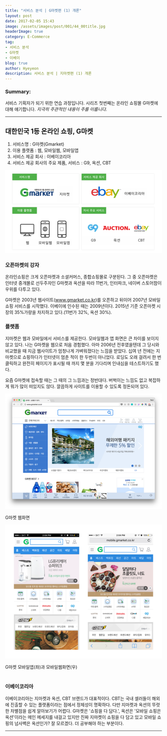 ```yaml
---
title: "서비스 분석 | G마켓편 (1) 개론"
layout: post
date: 2017-02-05 15:43
image: /assets/images/post/001/44_00title.jpg
headerImage: true
category: E-Commerce
tag:
- 서비스 분석
- G마켓
- 이베이
blog: true
author: Hyeyeon
description: 서비스 분석 | 지마켓편 (1) 개론
---
```


### Summary:

서비스 기획자가 되기 위한 연습 과정입니다. 시리즈 첫번째는 온라인 쇼핑몰 G마켓에 대해 얘기합니다.
*지극히 주관적인 내용이 주를 이룹니다.*

---

## 대한민국 1등 온라인 쇼핑, G마켓

1. 서비스명 : G마켓(Gmarket)
2. 이용 플랫폼 : 웹, 모바일웹, 모바일앱
3. 서비스 제공 회사 : 이베이코리아
4. 서비스 제공 회사의 주요 제품, 서비스 : G9, 옥션, CBT

![pic1](/assets/images/post/001/44_01.png)

### 오픈마켓의 강자

온라인쇼핑은 크게 오픈마켓과 소셜커머스, 종합쇼핑몰로 구분된다. 그 중 오픈마켓은 인터넷 중개몰로 선두주자인 G마켓과 옥션을 따라 11번가, 인터파크, 네이버 스토어팜이 우위를 다투고 있다.

G마켓은 2003년 웹사이트(www.gmarket.co.kr)를 오픈하고 뒤이어 2007년 모바일 쇼핑 서비스를 시작했다. 이베이에 인수된 때는 2009년이다. 2015년 기준 오픈마켓 시장의 35%가량을 차지하고 있다.(11번가 32%, 옥션 30%).

### 플랫폼

지마켓은 웹과 모바일에서 서비스를 제공한다. 모바일웹과 앱 화면은 큰 차이를 보이지 않고 있다. 나는 G마켓을 웹으로 처음 경험했다. 아마 2006년 전후였을텐데 그 당시와 비교했을 때 지금 웹사이트가 엄청나게 가벼워졌다는 느낌을 받았다. 십여 년 전에는 지마켓으로 쇼핑하다가 인터넷이 멈춘 적이 한 두번이 아니었다. 로딩도 오래 걸려서 한 번 클릭하고 완전히 페이지가 표시될 때 까지 몇 분을 기다리며 인내심을 테스트하기도 했다.

요즘 G마켓에 접속할 때는 그 때의 그 느낌과는 정반대다. 버벅이는 느낌도 없고 복잡하게 뭐가 많이 떠있지도 않다. 깔끔하게 사이트를 이용할 수 있도록 정돈되어 있다.

![pic2](/assets/images/post/001/44_02.png)
<figcaption class=caption>G마켓 웹화면</figcaption>

![pic3](/assets/images/post/001/44_03.png)
<figcaption class=caption>G마켓 모바일앱(좌)과 모바일웹화면(우)</figcaption>

<br>

### 이베이코리아

이베이코리아는 지마켓과 옥션, CBT 브랜드가 대표적이다. CBT는 국내 셀러들이 해외에 진출할 수 있는 플랫폼이라는 점에서 정체성이 명확하다. 다만 지마켓과 옥션의 뚜렷한 차별점을 쉽게 알아보기가 어렵다. G마켓은 '쇼핑을 다 담다.', 옥션은 '모바일 쇼핑은 옥션'이라는 메인 메세지를 내걸고 있지만 진짜 지마켓이 쇼핑을 다 담고 있고 모바일 쇼핑의 넘사벽은 옥션인가? 잘 모르겠다. 더 공부해야 하는 부분이다.

---
